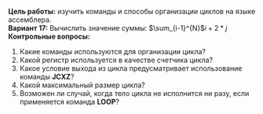 **Цель работы:** изучить команды и способы организации циклов на языке ассемблера.  
**Вариант 17:** Вычислить значение суммы: $\sum_{i-1}^{N}$$i+2*j$  
**Контрольные вопросы:**  
1. Какие команды используются для организации цикла?
2. Какой регистр используется в качестве счетчика цикла?
3. Какое условие выхода из цикла предусматривает использование команды **JCXZ**?
4. Какой максимальный размер цикла?
5. Возможен ли случай, когда тело цикла не исполнится ни разу, если применяется команда **LOOP**?
